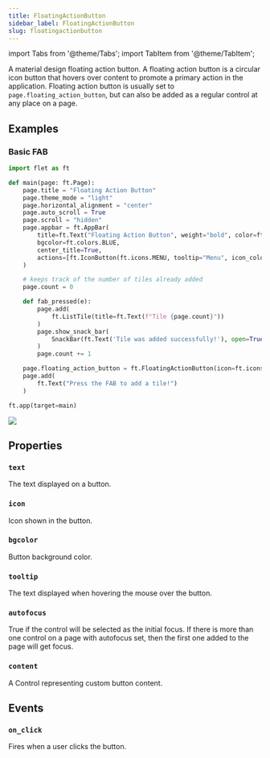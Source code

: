 ```yaml
---
title: FloatingActionButton
sidebar_label: FloatingActionButton
slug: floatingactionbutton
---
```


import Tabs from '@theme/Tabs';
import TabItem from '@theme/TabItem';

A material design floating action button. A floating action button is a circular icon button that hovers over content to promote a primary action in the application.
Floating action button is usually set to `page.floating_action_button`, but can also be added as a regular control at any place on a page.

## Examples

### Basic FAB

<Tabs groupId="language">
  <TabItem value="python" label="Python" default>

```python
import flet as ft

def main(page: ft.Page):
    page.title = "Floating Action Button"
    page.theme_mode = "light"
    page.horizontal_alignment = "center"
    page.auto_scroll = True
    page.scroll = "hidden"
    page.appbar = ft.AppBar(
        title=ft.Text("Floating Action Button", weight="bold", color=ft.colors.BLACK87),
        bgcolor=ft.colors.BLUE,
        center_title=True,
        actions=[ft.IconButton(ft.icons.MENU, tooltip="Menu", icon_color=ft.colors.BLACK87)], color=ft.colors.WHITE
    )

    # keeps track of the number of tiles already added
    page.count = 0

    def fab_pressed(e):
        page.add(
            ft.ListTile(title=ft.Text(f"Tile {page.count}"))
        )
        page.show_snack_bar(
            SnackBar(ft.Text('Tile was added successfully!'), open=True)
        )
        page.count += 1

    page.floating_action_button = ft.FloatingActionButton(icon=ft.icons.ADD, on_click=fab_pressed, bgcolor=ft.colors.LIME_300)
    page.add(
        ft.Text("Press the FAB to add a tile!")
    )

ft.app(target=main)
```
  </TabItem>
</Tabs>

<img src="/img/docs/controls/floatingactionbutton/custom-fab.gif"/>

## Properties

### `text`

The text displayed on a button.

### `icon`

Icon shown in the button.

### `bgcolor`

Button background color.

### `tooltip`

The text displayed when hovering the mouse over the button.

### `autofocus`

True if the control will be selected as the initial focus. If there is more than one control on a page with autofocus set, then the first one added to the page will get focus.

### `content`

A Control representing custom button content.

## Events

### `on_click`

Fires when a user clicks the button.